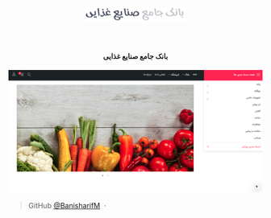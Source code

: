 <h1 align="center">
  <br>
  <a href="#"><img src="./pannels/src/assets/images/logo4.png" alt="Reference Bank" width="200"></a>
  <br>
  <br>
</h1>

<h4 align="center">بانک جامع صنایع غذایی</h4>

![screenshot](./pannels/src/assets/images/View.png)

> GitHub [@BanisharifM](https://github.com/BanisaharifM) &nbsp;&middot;&nbsp;

